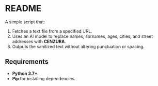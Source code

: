 # README

A simple script that:
1. Fetches a text file from a specified URL.
2. Uses an AI model to replace names, surnames, ages, cities, and street addresses with **CENZURA**.
3. Outputs the sanitized text without altering punctuation or spacing.

## Requirements
- **Python 3.7+**  
- **Pip** for installing dependencies.
